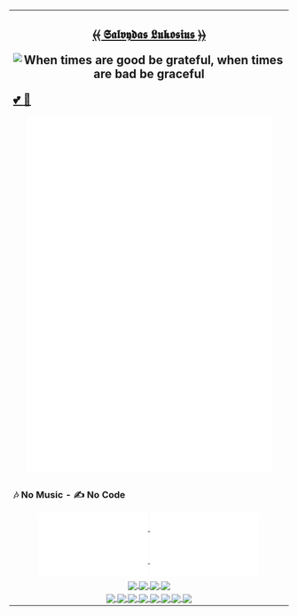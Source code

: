 <table align="justify" width="100%" margin-left="auto" margin-right="auto">
  <tr><td>
        <!-- Announments -->
        <!-- <h1></h1> -->
        <!-- <h2></h2> -->
<h2 align="center"><a title="Salvydas Lukosius" target="_self" href="https://git.io/JJwwg/">⦑⦑ 𝕾𝖆𝖑𝖛𝖞𝖉𝖆𝖘 𝕷𝖚𝖐𝖔𝖘𝖎𝖚𝖘 ⦒⦒</a>
  <p><img align="center" src="https://user-images.githubusercontent.com/59910950/160251651-fdb69415-e142-442e-9b6b-7689d6324a93.png"
        alt="When times are good be grateful, when times are bad be graceful" width="80%" height="auto" />
  </p><div align="left"><a taget="_self" href="https://googlecloudcheatsheet.withgoogle.com/"> 💕 </a>
<a href="https://osint.digitalclouds.pro/"> 👾 </a></div>
</h2>
<!-- profile-stats -->
    <div align="center"><a title="Salvydas Lukosius" target="_self" href="https://github.com/ss-o/">
      <img align="center" src="https://raw.githubusercontent.com/ss-o/ss-o/main/metrics/plugin.wakatime.svg"
            alt="wakatime" width="90%" height="auto" />
      <img align="center" src="https://raw.githubusercontent.com/ss-o/ss-o/main/metrics/plugin/followup/indepth.svg"
            alt="indepth" width="90%" height="auto" />
      <img align="center" src="https://raw.githubusercontent.com/ss-o/ss-o/main/metrics/plugin/languages/details.svg"
            alt="languages" width="90%" height="auto" />
    </a>
    <a title="Salvydas Lukosius" target="_self" href="https://gist.github.com/ss-o/">
      <img align="center" src="https://raw.githubusercontent.com/ss-o/ss-o/main/metrics/plugin/gists.svg"
            alt="gist" width="90%" height="auto" /></a></dev>
 </td></tr>
 <!-- no-music = no-code -->
 <tr align="justify" width="100%"><td align="center"><h3 align="left"> 🎶 No Music - ✍️ No Code </h3>
  <a title="Playsist Lofi 1" target="_self" href="https://open.spotify.com/playlist/6VcZq5Pm10ZTKp8SeLrp6G/">
    <img align="center" src="https://github.com/ss-o/ss-o/raw/main/metrics/plugin/music/spotify/playlist/lofi-1.svg" width="40%" height="auto" />
  </a>
  <a title="Recently Played Artists" target="_self" href="https://open.spotify.com/user/7jy44ywkrxicioj0uolpufb73/recently-played-artists/">
    <img align="center" src="https://github.com/ss-o/ss-o/raw/main/metrics/plugin/music/spotify/recent.svg" width="40%" height="auto" />
  </a>
  <a title="Recently Played Artists" target="_self" href="https://open.spotify.com/user/7jy44ywkrxicioj0uolpufb73/recently-played-artists/">
    <img align="center" src="https://github.com/ss-o/ss-o/raw/main/metrics/plugin/music/spotify/top-artists.svg" width="40%" height="auto" />
  </a>
  <a title="Recently Played Artists" target="_self" href="https://open.spotify.com/user/7jy44ywkrxicioj0uolpufb73/top/tracks/">
    <img align="center" src="https://github.com/ss-o/ss-o/raw/main/metrics/plugin/music/spotify/top-tracks.svg" width="40%" height="auto" />
  </a>
  </td></tr>
  <!--
  <a title="Recently Played Artists" target="_self" href="https://open.spotify.com/user/7jy44ywkrxicioj0uolpufb73/recently-played-artists/">
    <img align="center" src="https://github.com/ss-o/ss-o/raw/main/metrics/plugin/music/spotify/recent.svg" />
  </a>
  <tr><td align="center" width="100%">
  <a title="Playsist - West Gang" target="_self" href="https://open.spotify.com/playlist/2MvEUsMh1eGSrezcirrXFd/">
    <img align="center" src="https://github.com/ss-o/ss-o/raw/main/metrics/plugin/music/spotify/playlist/west.svg" width="40%" height="auto" /> 
  </a>
  <a title="Playsist - East Gang" target="_self" href="https://open.spotify.com/playlist/1X0xAsHWCpamURi0SJqV3w/">
    <img align="center" src="https://github.com/ss-o/ss-o/raw/main/metrics/plugin/music/spotify/playlist/east.svg" width="40%" height="auto" />
  </a>
  <a title="Playsist - Girls Gang" target="_self" href="https://open.spotify.com/playlist/0CXloQmqFutohB4QMcgIq1/">
    <img align="center" src="https://github.com/ss-o/ss-o/raw/main/metrics/plugin/music/spotify/playlist/girls.svg" width="40%" height="auto" />
  </a>
  <a title="Playsist -Lofi 1" target="_self" href="https://open.spotify.com/playlist/6VcZq5Pm10ZTKp8SeLrp6G/">
    <img align="center" src="https://github.com/ss-o/ss-o/raw/main/metrics/plugin/music/spotify/playlist/lofi-1.svg" width="40%" height="auto" />
  </a>
  <a title="Playsist -Lofi 2" target="_self" href="https://open.spotify.com/playlist/290lnDXzAXbDqZhnfdJuYf/">
    <img align="center" src="https://github.com/ss-o/ss-o/raw/main/metrics/plugin/music/spotify/playlist/lofi-2.svg" width="40%" height="auto" />
  </a>
  <a title="Playsist -Lofi 3" target="_self" href="https://open.spotify.com/playlist/154SEnZOkJqFJlSNIPzyU5/">
    <img align="center" src="https://github.com/ss-o/ss-o/raw/main/metrics/plugin/music/spotify/playlist/lofi-3.svg" width="40%" height="auto" />
  </a> -->
  <tr align="justify" width="100%">
 <td align="center" width="100%">
 <!-- repository-cards -->
 <a title="Z-Shell ZI" target="_self" href="https://github.com/z-shell/zi">
  <img align="center" 
       src="https://github-readme-stats.vercel.app/api/pin/?username=z-shell&repo=zi&card_width=150&theme=github_dark&border_radius" 
       width="40%" height="auto" />
    </a>
 <a title="ZI WIKI" target="_self" href="https://github.com/z-shell/zw">
  <img align="center" 
         src="https://github-readme-stats.vercel.app/api/pin/?username=z-shell&repo=zw&card_width=150&theme=github_dark" 
         width="40%" height="auto" />
    </a>
 <a title="f-sy-h" target="_self" href="https://github.com/z-shell/f-sy-h">
  <img align="center" 
       src="https://github-readme-stats.vercel.app/api/pin/?username=z-shell&repo=f-sy-h&card_width=150&theme=github_dark" 
       width="40%" height="auto" />
    </a>
 <a title="h-s-mw" target="_self" href="https://github.com/z-shell/h-s-mw">
  <img align="center" 
       src="https://github-readme-stats.vercel.app/api/pin/?username=z-shell&repo=h-s-mw&card_width=150&theme=github_dark" width="40%" height="auto" />
    </a>
 </td></tr>
    <!-- contact-badges -->
    <tr>
      <td align="center" width="100%">
        <a title="Google DEV" target="_self" href="https://g.dev/sall/">
          <img align="center"
            src="https://img.shields.io/badge/-GDEV-222222?style=flat-square&logo=g.dev&logoColor=white&link=https://g.dev/sall/" />
        </a>
        <a title="DEV" target="_self" href="https://dev.to/sso/">
          <img align="center"
            src="https://img.shields.io/badge/-DEV-222222?style=flat-square&logo=dev.to&logoColor=white&link=https://dev.to/sso/" />
        </a>
        <a title="Twitter" target="_self" href="https://twitter.com/salldc/">
          <img align="center"
            src="https://img.shields.io/badge/-Twitter-222222?style=flat-square&logo=twitter&logoColor=white&link=https://twitter.com/salldc/" />
        </a>
        <a title="GitLab" target="_self" href="https://gitlab.com/ss-o/">
          <img align="center"
            src="https://img.shields.io/badge/-GitLab-222222?style=flat-square&logo=GitLab&logoColor=white&link=https://gitlab.com/ss-o/" />
        </a>
        <a title="Slack" target="_self" href="https://digital-teams.slack.com/">
          <img align="center"
            src="https://img.shields.io/badge/-Slack-222222?style=flat-square&logo=Slack&logoColor=white&link=https://digital-teams.slack.com/" />
        </a>
        <a title="Reddit" target="_self" href="https://www.reddit.com/u/ss-o/">
          <img align="center"
            src="https://img.shields.io/badge/-Reddit-222222?style=flat-square&logo=Reddit&logoColor=white&link=https://https://www.reddit.com/u/ss-o/" />
        </a>
        <a title="LinkedIn" target="_self" href="https://www.linkedin.com/in/ss-o/">
          <img align="center"
            src="https://img.shields.io/badge/-LinkedIn-222222?style=flat-square&logo=Linkedin&logoColor=white" />
        </a>
        <a title="stackoverflow" target="_self" href="https://stackoverflow.com/users/13893752/salvydas-lukosius">
          <img align="center"
            src="https://img.shields.io/badge/-Stack%20Overflow-222222?style=flat-square&logo=stack-overflow&logoColor=white" />
        </a>
      </td>
    </tr>
  </table>
